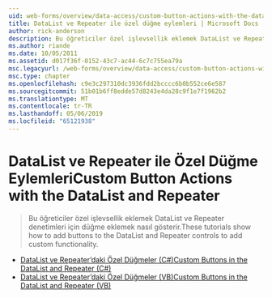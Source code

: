 ```yaml
---
uid: web-forms/overview/data-access/custom-button-actions-with-the-datalist-and-repeater/index
title: DataList ve Repeater ile özel düğme eylemleri | Microsoft Docs
author: rick-anderson
description: Bu öğreticiler özel işlevsellik eklemek DataList ve Repeater denetimleri için düğme eklemek nasıl gösterir.
ms.author: riande
ms.date: 10/05/2011
ms.assetid: d017f36f-0152-43c7-ac44-6c7c755ea79a
msc.legacyurl: /web-forms/overview/data-access/custom-button-actions-with-the-datalist-and-repeater
msc.type: chapter
ms.openlocfilehash: c9e3c297310dc3936fdd2bcccc6b0b552ce6e587
ms.sourcegitcommit: 51b01b6ff8edde57d8243e4da28c9f1e7f1962b2
ms.translationtype: MT
ms.contentlocale: tr-TR
ms.lasthandoff: 05/06/2019
ms.locfileid: "65121938"
---
```

# <a name="custom-button-actions-with-the-datalist-and-repeater"></a><span data-ttu-id="5f373-103">DataList ve Repeater ile Özel Düğme Eylemleri</span><span class="sxs-lookup"><span data-stu-id="5f373-103">Custom Button Actions with the DataList and Repeater</span></span>

> <span data-ttu-id="5f373-104">Bu öğreticiler özel işlevsellik eklemek DataList ve Repeater denetimleri için düğme eklemek nasıl gösterir.</span><span class="sxs-lookup"><span data-stu-id="5f373-104">These tutorials show how to add buttons to the DataList and Repeater controls to add custom functionality.</span></span>

- [<span data-ttu-id="5f373-105">DataList ve Repeater’daki Özel Düğmeler (C#)</span><span class="sxs-lookup"><span data-stu-id="5f373-105">Custom Buttons in the DataList and Repeater (C#)</span></span>](custom-buttons-in-the-datalist-and-repeater-cs.md)
- [<span data-ttu-id="5f373-106">DataList ve Repeater’daki Özel Düğmeler (VB)</span><span class="sxs-lookup"><span data-stu-id="5f373-106">Custom Buttons in the DataList and Repeater (VB)</span></span>](custom-buttons-in-the-datalist-and-repeater-vb.md)
